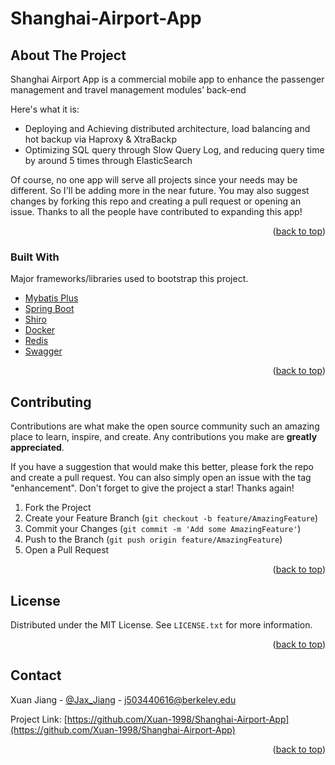 # Shanghai-Airport-App

<div id="top"></div>
<!--
*** Thanks for checking out the Shanghai Airport Application. If you have a suggestion
*** that would make this better, please fork the repo and create a pull request
*** or simply open an issue with the tag "enhancement".
*** Don't forget to give the project a star!
*** Thanks again! Now go create something AMAZING! :D
-->



<!-- PROJECT SHIELDS -->
<!--
*** I'm using markdown "reference style" links for readability.
*** Reference links are enclosed in brackets [ ] instead of parentheses ( ).
*** See the bottom of this document for the declaration of the reference variables
*** for contributors-url, forks-url, etc. This is an optional, concise syntax you may use.
*** https://www.markdownguide.org/basic-syntax/#reference-style-links
-->








<!-- ABOUT THE PROJECT -->
## About The Project

Shanghai Airport App is a commercial mobile app to enhance the passenger management and travel management modules’ back-end


Here's what it is:
* Deploying and Achieving distributed architecture, load balancing and hot backup via Haproxy & XtraBackp
* Optimizing SQL query through Slow Query Log, and reducing query time by around 5 times through ElasticSearch


Of course, no one app will serve all projects since your needs may be different. So I'll be adding more in the near future. You may also suggest changes by forking this repo and creating a pull request or opening an issue. Thanks to all the people have contributed to expanding this app!


<p align="right">(<a href="#top">back to top</a>)</p>



### Built With

Major frameworks/libraries used to bootstrap this project.
* [Mybatis Plus](https://baomidou.com/)
* [Spring Boot](https://spring.io/projects/spring-boot)
* [Shiro](https://shiro.apache.org/)
* [Docker](https://www.docker.com/)
* [Redis](https://redis.io/)
* [Swagger](https://swagger.io/)

<p align="right">(<a href="#top">back to top</a>)</p>

<!-- CONTRIBUTING -->
## Contributing

Contributions are what make the open source community such an amazing place to learn, inspire, and create. Any contributions you make are **greatly appreciated**.

If you have a suggestion that would make this better, please fork the repo and create a pull request. You can also simply open an issue with the tag "enhancement".
Don't forget to give the project a star! Thanks again!

1. Fork the Project
2. Create your Feature Branch (`git checkout -b feature/AmazingFeature`)
3. Commit your Changes (`git commit -m 'Add some AmazingFeature'`)
4. Push to the Branch (`git push origin feature/AmazingFeature`)
5. Open a Pull Request

<p align="right">(<a href="#top">back to top</a>)</p>



<!-- LICENSE -->
## License

Distributed under the MIT License. See `LICENSE.txt` for more information.

<p align="right">(<a href="#top">back to top</a>)</p>



<!-- CONTACT -->
## Contact

Xuan Jiang - [@Jax_Jiang](https://www.linkedin.com/in/xuan-jiang-0494a7192/) - j503440616@berkeley.edu

Project Link: [https://github.com/Xuan-1998/Shanghai-Airport-App](https://github.com/Xuan-1998/Shanghai-Airport-App)

<p align="right">(<a href="#top">back to top</a>)</p>
